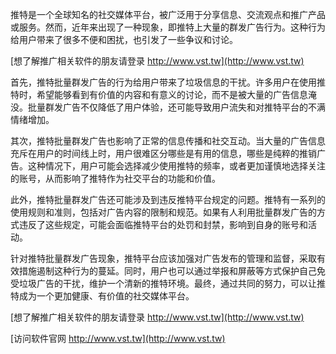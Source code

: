 推特是一个全球知名的社交媒体平台，被广泛用于分享信息、交流观点和推广产品或服务。然而，近年来出现了一种现象，即推特上大量的群发广告行为。这种行为给用户带来了很多不便和困扰，也引发了一些争议和讨论。

[想了解推广相关软件的朋友请登录 http://www.vst.tw](http://www.vst.tw)

首先，推特批量群发广告的行为给用户带来了垃圾信息的干扰。许多用户在使用推特时，希望能够看到有价值的内容和有意义的讨论，而不是被大量的广告信息淹没。批量群发广告不仅降低了用户体验，还可能导致用户流失和对推特平台的不满情绪增加。

其次，推特批量群发广告也影响了正常的信息传播和社交互动。当大量的广告信息充斥在用户的时间线上时，用户很难区分哪些是有用的信息，哪些是纯粹的推销广告。这种情况下，用户可能会选择减少使用推特的频率，或者更加谨慎地选择关注的账号，从而影响了推特作为社交平台的功能和价值。

此外，推特批量群发广告还可能涉及到违反推特平台规定的问题。推特有一系列的使用规则和准则，包括对广告内容的限制和规范。如果有人利用批量群发广告的方式违反了这些规定，可能会面临推特平台的处罚和封禁，影响到自身的账号和活动。

针对推特批量群发广告现象，推特平台应该加强对广告发布的管理和监督，采取有效措施遏制这种行为的蔓延。同时，用户也可以通过举报和屏蔽等方式保护自己免受垃圾广告的干扰，维护一个清新的推特环境。最终，通过共同的努力，可以让推特成为一个更加健康、有价值的社交媒体平台。

[想了解推广相关软件的朋友请登录 http://www.vst.tw](http://www.vst.tw)


[访问软件官网 http://www.vst.tw](http://www.vst.tw)
